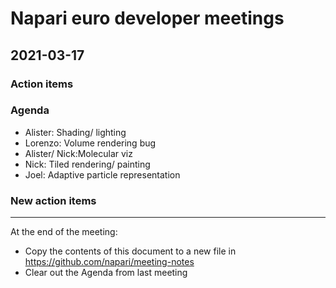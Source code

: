 # Napari euro developer meetings

## 2021-03-17

### Action items

### Agenda
- Alister: Shading/ lighting
- Lorenzo: Volume rendering bug
- Alister/ Nick:Molecular viz
- Nick: Tiled rendering/ painting
- Joel: Adaptive particle representation

### New action items


------

At the end of the meeting:
- Copy the contents of this document to a new file in https://github.com/napari/meeting-notes
- Clear out the Agenda from last meeting
